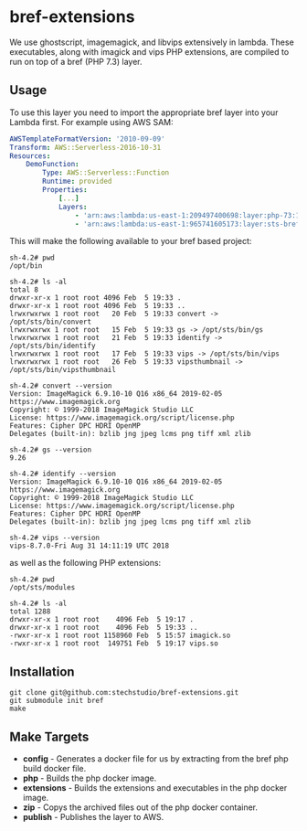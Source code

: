 # bref-extensions
We use ghostscript, imagemagick, and libvips extensively in lambda. These executables, along with imagick and vips PHP extensions, are compiled to run on top of a bref (PHP 7.3) layer.

## Usage
To use this layer you need to import the appropriate bref layer into your Lambda first. For example using AWS SAM:

```yaml
AWSTemplateFormatVersion: '2010-09-09'
Transform: AWS::Serverless-2016-10-31
Resources:
    DemoFunction:
        Type: AWS::Serverless::Function
        Runtime: provided
        Properties:
            [...]
            Layers:
                - 'arn:aws:lambda:us-east-1:209497400698:layer:php-73:1'
                - 'arn:aws:lambda:us-east-1:965741605173:layer:sts-bref-extensions:1'
```
This will make the following available to your bref based project:
```
sh-4.2# pwd
/opt/bin

sh-4.2# ls -al
total 8
drwxr-xr-x 1 root root 4096 Feb  5 19:33 .
drwxr-xr-x 1 root root 4096 Feb  5 19:33 ..
lrwxrwxrwx 1 root root   20 Feb  5 19:33 convert -> /opt/sts/bin/convert
lrwxrwxrwx 1 root root   15 Feb  5 19:33 gs -> /opt/sts/bin/gs
lrwxrwxrwx 1 root root   21 Feb  5 19:33 identify -> /opt/sts/bin/identify
lrwxrwxrwx 1 root root   17 Feb  5 19:33 vips -> /opt/sts/bin/vips
lrwxrwxrwx 1 root root   26 Feb  5 19:33 vipsthumbnail -> /opt/sts/bin/vipsthumbnail

sh-4.2# convert --version
Version: ImageMagick 6.9.10-10 Q16 x86_64 2019-02-05 https://www.imagemagick.org
Copyright: © 1999-2018 ImageMagick Studio LLC
License: https://www.imagemagick.org/script/license.php
Features: Cipher DPC HDRI OpenMP
Delegates (built-in): bzlib jng jpeg lcms png tiff xml zlib

sh-4.2# gs --version
9.26

sh-4.2# identify --version
Version: ImageMagick 6.9.10-10 Q16 x86_64 2019-02-05 https://www.imagemagick.org
Copyright: © 1999-2018 ImageMagick Studio LLC
License: https://www.imagemagick.org/script/license.php
Features: Cipher DPC HDRI OpenMP
Delegates (built-in): bzlib jng jpeg lcms png tiff xml zlib

sh-4.2# vips --version
vips-8.7.0-Fri Aug 31 14:11:19 UTC 2018
```
as well as the following PHP extensions:
```
sh-4.2# pwd
/opt/sts/modules

sh-4.2# ls -al
total 1288
drwxr-xr-x 1 root root    4096 Feb  5 19:17 .
drwxr-xr-x 1 root root    4096 Feb  5 19:33 ..
-rwxr-xr-x 1 root root 1158960 Feb  5 15:57 imagick.so
-rwxr-xr-x 1 root root  149751 Feb  5 19:17 vips.so
```

## Installation
```
git clone git@github.com:stechstudio/bref-extensions.git
git submodule init bref
make
```

## Make Targets
* **config** - Generates a docker file for us by extracting from the bref php build docker file.
* **php** - Builds the php docker image.
* **extensions** - Builds the extensions and executables in the php docker image.
* **zip** - Copys the archived files out of the php docker container.
* **publish** - Publishes the layer to AWS.


